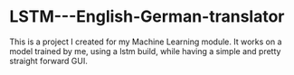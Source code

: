 # LSTM---English-German-translator

This is a project I created for my Machine Learning module. It works on a model trained by me, using a lstm build, while having a simple and pretty straight forward GUI.
